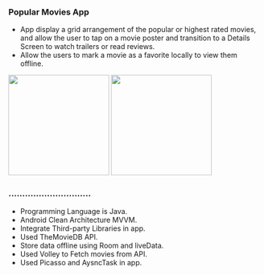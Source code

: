 ### Popular Movies App
- App display a grid arrangement of the popular or highest rated movies, and allow the user to tap on a movie poster and transition to a Details Screen to watch trailers or read reviews.
- Allow the users to mark a movie as a favorite locally to view them offline.


<img src="https://user-images.githubusercontent.com/39660065/67129878-0f2c6400-f200-11e9-9a1b-43777a441bc0.png" width="200" heigh="300" /> <img src="https://user-images.githubusercontent.com/39660065/67129821-e6a46a00-f1ff-11e9-9ff2-c15ef2d189db.png" width="200" heigh="300" />


### ..............................
- Programming Language is Java.
- Android Clean Architecture MVVM.
- Integrate Third-party Libraries in app.
- Used TheMovieDB API.
- Store data offline using Room and liveData.
- Used Volley to Fetch movies from API.
- Used Picasso and AysncTask in app.


